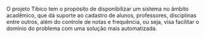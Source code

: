 O projeto Tibico tem o propósito de disponibilizar um sistema no âmbito acadêmico, que dá suporte ao cadastro de alunos, professores, disciplinas entre outros, além do controle de notas e frequência, ou seja, visa facilitar o domínio do problema com uma solução mais automatizada.